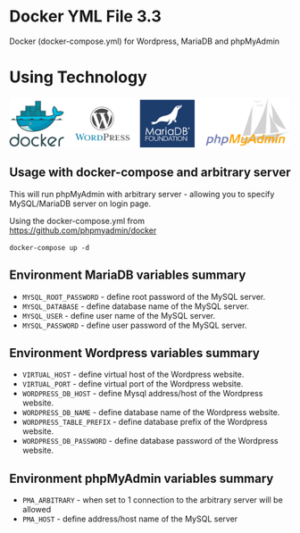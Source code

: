 # Docker YML File 3.3
Docker (docker-compose.yml) for Wordpress, MariaDB and phpMyAdmin

# Using Technology

![Docker](./assets/github-dwmp.png)


## Usage with docker-compose and arbitrary server

This will run phpMyAdmin with arbitrary server - allowing you to specify MySQL/MariaDB
server on login page.

Using the docker-compose.yml from https://github.com/phpmyadmin/docker

```
docker-compose up -d
```


## Environment MariaDB variables summary

* ``MYSQL_ROOT_PASSWORD`` - define root password of the MySQL server.
* ``MYSQL_DATABASE`` - define database name of the MySQL server.
* ``MYSQL_USER`` - define user name of the MySQL server.
* ``MYSQL_PASSWORD`` - define user password of the MySQL server.


## Environment Wordpress variables summary

* ``VIRTUAL_HOST`` - define virtual host of the Wordpress website.
* ``VIRTUAL_PORT`` - define virtual port of the Wordpress website.
* ``WORDPRESS_DB_HOST`` - define Mysql address/host of the Wordpress website.
* ``WORDPRESS_DB_NAME`` - define database name of the Wordpress website.
* ``WORDPRESS_TABLE_PREFIX`` - define database prefix of the Wordpress website.
* ``WORDPRESS_DB_PASSWORD`` - define database password of the Wordpress website.


## Environment phpMyAdmin variables summary

* ``PMA_ARBITRARY`` - when set to 1 connection to the arbitrary server will be allowed
* ``PMA_HOST`` - define address/host name of the MySQL server
